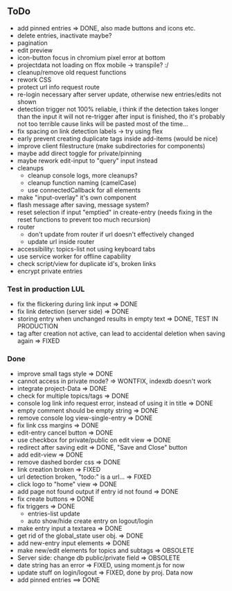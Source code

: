 ## ToDo

* add pinned entries => DONE, also made buttons and icons etc.
* delete entries, inactivate maybe?
* pagination
* edit preview
* icon-button focus in chromium pixel error at bottom
* projectdata not loading on ffox mobile -> transpile? :/
* cleanup/remove old request functions
* rework CSS
* protect url info request route
* re-login necessary after server update,
  otherwise new entries/edits not shown
* detection trigger not 100% reliable, i think if the detection takes
  longer than the input it will not re-trigger after input is finished,
  tho it's probably not too terrible cause links will be pasted most of
  the time...
* fix spacing on link detection labels -> try using flex
* early prevent creating duplicate tags inside add-items (would be nice)
* improve client filestructure (make subdirectories for components)
* maybe add direct toggle for private/pinning
* maybe rework edit-input to "query" input instead
* cleanups
  - cleanup console logs, more cleanups?
  - cleanup function naming (camelCase)
  - use connectedCallback for all elements
* make "input-overlay" it's own component
* flash message after saving, message system?
* reset selection if input "emptied" in create-entry
  (needs fixing in the reset functions to prevent too much recursion)
* router
  - don't update from router if url doesn't effectively changed
  - update url inside router
* accessibility: topics-list not using keyboard tabs
* use service worker for offline capability
* check script/view for duplicate id's, broken links
* encrypt private entries

### Test in production LUL

* fix the flickering during link input => DONE
* fix link detection (server side) => DONE
* storing entry when unchanged results in empty text => DONE, TEST IN PRODUCTION
* tag after creation not active, can lead to accidental deletion
  when saving again => FIXED

### Done

* improve small tags style => DONE
* cannot access in private mode? => WONTFIX, indexdb doesn't work
* integrate project-Data => DONE
* check for multiple topics/tags => DONE
* console log link info request error, instead of using it in title => DONE
* empty comment should be empty string => DONE
* remove console log view-single-entry => DONE
* fix link css margins => DONE
* edit-entry cancel button => DONE
* use checkbox for private/public on edit view => DONE
* redirect after saving edit => DONE, "Save and Close" button
* add edit-view => DONE
* remove dashed border css => DONE
* link creation broken => FIXED
* url detection broken, "todo:" is a url... => FIXED
* click logo to "home" view => DONE
* add page not found output if entry id not found => DONE
* fix create buttons => DONE
* fix triggers => DONE
  - entries-list update
  - auto show/hide create entry on logout/login
* make entry input a textarea => DONE
* get rid of the global_state user obj. => DONE
* add new-entry input elements => DONE
* make new/edit elements for topics and subtags => OBSOLETE
* Server side: change db public/private field => OBSOLETE
* date string has an error => FIXED, using moment.js for now
* update stuff on login/logout => FIXED, done by proj. Data now
* add pinned entries ==> DONE
